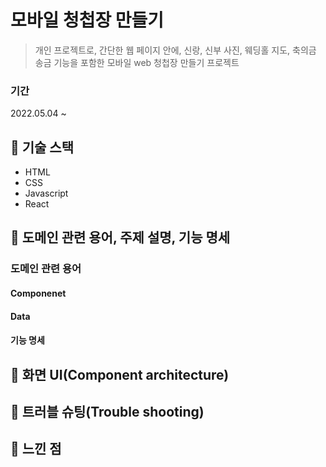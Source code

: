 # 모바일 청첩장 만들기
> 개인 프로젝트로, 간단한 웹 페이지 안에, 신랑, 신부 사진, 웨딩홀 지도, 축의금 송금 기능을 포함한 모바일 web 청첩장 만들기 프로젝트 
### 기간
2022.05.04 ~ 

## 📌 기술 스택
- HTML
- CSS
- Javascript
- React

## 📌 도메인 관련 용어, 주제 설명, 기능 명세

### 도메인 관련 용어
#### Componenet
#### Data
#### 기능 명세

## 📌 화면 UI(Component architecture)

## 📌 트러블 슈팅(Trouble shooting) 
## 📌 느낀 점
